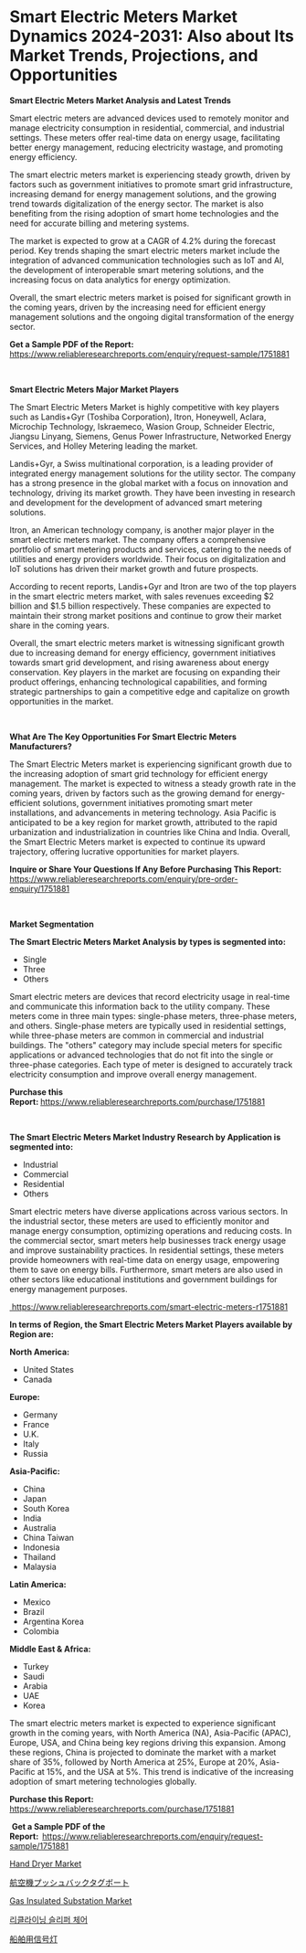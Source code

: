 <p><h1>Smart Electric Meters Market Dynamics 2024-2031: Also about Its Market Trends, Projections, and Opportunities</h1></p><p><strong>Smart Electric Meters Market Analysis and Latest Trends</strong></p>
<p><p>Smart electric meters are advanced devices used to remotely monitor and manage electricity consumption in residential, commercial, and industrial settings. These meters offer real-time data on energy usage, facilitating better energy management, reducing electricity wastage, and promoting energy efficiency.</p><p>The smart electric meters market is experiencing steady growth, driven by factors such as government initiatives to promote smart grid infrastructure, increasing demand for energy management solutions, and the growing trend towards digitalization of the energy sector. The market is also benefiting from the rising adoption of smart home technologies and the need for accurate billing and metering systems.</p><p>The market is expected to grow at a CAGR of 4.2% during the forecast period. Key trends shaping the smart electric meters market include the integration of advanced communication technologies such as IoT and AI, the development of interoperable smart metering solutions, and the increasing focus on data analytics for energy optimization.</p><p>Overall, the smart electric meters market is poised for significant growth in the coming years, driven by the increasing need for efficient energy management solutions and the ongoing digital transformation of the energy sector.</p></p>
<p><strong>Get a Sample PDF of the Report:&nbsp;</strong> <a href="https://www.reliableresearchreports.com/enquiry/request-sample/1751881">https://www.reliableresearchreports.com/enquiry/request-sample/1751881</a></p>
<p>&nbsp;</p>
<p><strong>Smart Electric Meters Major Market Players</strong></p>
<p><p>The Smart Electric Meters Market is highly competitive with key players such as Landis+Gyr (Toshiba Corporation), Itron, Honeywell, Aclara, Microchip Technology, Iskraemeco, Wasion Group, Schneider Electric, Jiangsu Linyang, Siemens, Genus Power Infrastructure, Networked Energy Services, and Holley Metering leading the market.</p><p>Landis+Gyr, a Swiss multinational corporation, is a leading provider of integrated energy management solutions for the utility sector. The company has a strong presence in the global market with a focus on innovation and technology, driving its market growth. They have been investing in research and development for the development of advanced smart metering solutions.</p><p>Itron, an American technology company, is another major player in the smart electric meters market. The company offers a comprehensive portfolio of smart metering products and services, catering to the needs of utilities and energy providers worldwide. Their focus on digitalization and IoT solutions has driven their market growth and future prospects.</p><p>According to recent reports, Landis+Gyr and Itron are two of the top players in the smart electric meters market, with sales revenues exceeding $2 billion and $1.5 billion respectively. These companies are expected to maintain their strong market positions and continue to grow their market share in the coming years.</p><p>Overall, the smart electric meters market is witnessing significant growth due to increasing demand for energy efficiency, government initiatives towards smart grid development, and rising awareness about energy conservation. Key players in the market are focusing on expanding their product offerings, enhancing technological capabilities, and forming strategic partnerships to gain a competitive edge and capitalize on growth opportunities in the market.</p></p>
<p>&nbsp;</p>
<p><strong>What Are The Key Opportunities For Smart Electric Meters Manufacturers?</strong></p>
<p><p>The Smart Electric Meters market is experiencing significant growth due to the increasing adoption of smart grid technology for efficient energy management. The market is expected to witness a steady growth rate in the coming years, driven by factors such as the growing demand for energy-efficient solutions, government initiatives promoting smart meter installations, and advancements in metering technology. Asia Pacific is anticipated to be a key region for market growth, attributed to the rapid urbanization and industrialization in countries like China and India. Overall, the Smart Electric Meters market is expected to continue its upward trajectory, offering lucrative opportunities for market players.</p></p>
<p><strong>Inquire or Share Your Questions If Any Before Purchasing This Report:</strong> <a href="https://www.reliableresearchreports.com/enquiry/pre-order-enquiry/1751881">https://www.reliableresearchreports.com/enquiry/pre-order-enquiry/1751881</a></p>
<p>&nbsp;</p>
<p><strong>Market Segmentation</strong></p>
<p><strong>The Smart Electric Meters Market Analysis by types is segmented into:</strong></p>
<p><ul><li>Single</li><li>Three</li><li>Others</li></ul></p>
<p><p>Smart electric meters are devices that record electricity usage in real-time and communicate this information back to the utility company. These meters come in three main types: single-phase meters, three-phase meters, and others. Single-phase meters are typically used in residential settings, while three-phase meters are common in commercial and industrial buildings. The "others" category may include special meters for specific applications or advanced technologies that do not fit into the single or three-phase categories. Each type of meter is designed to accurately track electricity consumption and improve overall energy management.</p></p>
<p><strong>Purchase this Report:&nbsp;</strong><a href="https://www.reliableresearchreports.com/purchase/1751881">https://www.reliableresearchreports.com/purchase/1751881</a></p>
<p>&nbsp;</p>
<p><strong>The Smart Electric Meters Market Industry Research by Application is segmented into:</strong></p>
<p><ul><li>Industrial</li><li>Commercial</li><li>Residential</li><li>Others</li></ul></p>
<p><p>Smart electric meters have diverse applications across various sectors. In the industrial sector, these meters are used to efficiently monitor and manage energy consumption, optimizing operations and reducing costs. In the commercial sector, smart meters help businesses track energy usage and improve sustainability practices. In residential settings, these meters provide homeowners with real-time data on energy usage, empowering them to save on energy bills. Furthermore, smart meters are also used in other sectors like educational institutions and government buildings for energy management purposes.</p></p>
<p><a href="https://www.reliableresearchreports.com/smart-electric-meters-r1751881">&nbsp;https://www.reliableresearchreports.com/smart-electric-meters-r1751881</a></p>
<p><strong>In terms of Region, the Smart Electric Meters Market Players available by Region are:</strong></p>
<p>
    <p> <strong> North America: </strong>
        <ul>
            <li>United States</li>
            <li>Canada</li>
        </ul>
        </p> 
    <p> <strong> Europe: </strong>
        <ul>
            <li>Germany</li>
            <li>France</li>
            <li>U.K.</li>
            <li>Italy</li>
            <li>Russia</li>
        </ul>
        </p> 
    <p> <strong> Asia-Pacific: </strong>
        <ul>
            <li>China</li>
            <li>Japan</li>
            <li>South Korea</li>
            <li>India</li>
            <li>Australia</li>
            <li>China Taiwan</li>
            <li>Indonesia</li>
            <li>Thailand</li>
            <li>Malaysia</li>
        </ul>
        </p> 
    <p> <strong> Latin America: </strong>
        <ul>
            <li>Mexico</li>
            <li>Brazil</li>
            <li>Argentina Korea</li>
            <li>Colombia</li>
        </ul>
        </p> 
    <p> <strong> Middle East & Africa: </strong>
        <ul>
            <li>Turkey</li>
            <li>Saudi</li>
            <li>Arabia</li>
            <li>UAE</li>
            <li>Korea</li>
        </ul>
    </p>
    </p>
<p><p>The smart electric meters market is expected to experience significant growth in the coming years, with North America (NA), Asia-Pacific (APAC), Europe, USA, and China being key regions driving this expansion. Among these regions, China is projected to dominate the market with a market share of 35%, followed by North America at 25%, Europe at 20%, Asia-Pacific at 15%, and the USA at 5%. This trend is indicative of the increasing adoption of smart metering technologies globally.</p></p>
<p><strong>Purchase this Report: </strong><a href="https://www.reliableresearchreports.com/purchase/1751881">https://www.reliableresearchreports.com/purchase/1751881</a></p>
<p>&nbsp;<strong>Get a Sample PDF of the Report:&nbsp;&nbsp;</strong><a href="https://www.reliableresearchreports.com/enquiry/request-sample/1751881">https://www.reliableresearchreports.com/enquiry/request-sample/1751881</a></p>
<p><strong></strong></p>
<p><p><a href="https://github.com/amapolalg/Market-Research-Report-List-1/blob/main/hand-dryer-market.md">Hand Dryer Market</a></p><p><a href="https://github.com/RandallRunte2023/Market-Research-Report-List-1/blob/main/7332760156730.md">航空機プッシュバックタグボート</a></p><p><a href="https://github.com/LibbySpencer2018/Market-Research-Report-List-1/blob/main/gas-insulated-substation-market.md">Gas Insulated Substation Market</a></p><p><a href="https://github.com/nuekbpymrrz5/Market-Research-Report-List-2/blob/main/7849111167907.md">리클라이닝 슬리퍼 체어</a></p><p><a href="https://medium.com/@reyeshowell655/%E8%88%B9%E8%88%B6%E3%81%AE%E4%BF%A1%E5%8F%B7%E7%81%AF%E5%B8%82%E5%A0%B4%E6%A6%82%E8%A6%81-2024%E5%B9%B4%E3%81%8B%E3%82%892031%E5%B9%B4%E3%81%BE%E3%81%A7%E3%81%AE%E3%82%B0%E3%83%AD%E3%83%BC%E3%83%90%E3%83%AB%E5%B8%82%E5%A0%B4%E5%8B%95%E5%90%91%E3%81%A8%E5%B0%86%E6%9D%A5%E3%81%AE%E5%B1%95%E6%9C%9B-96cb0ddeaa4d">船舶用信号灯</a></p></p>